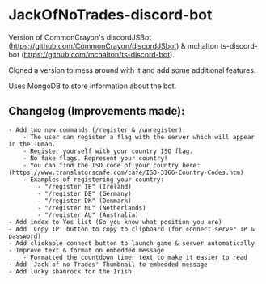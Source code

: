 # JackOfNoTrades-discord-bot
Version of CommonCrayon's discordJSBot (https://github.com/CommonCrayon/discordJSbot) & mchalton ts-discord-bot (https://github.com/mchalton/ts-discord-bot). 

Cloned a version to mess around with it and add some additional features.

Uses MongoDB to store information about the bot.

## Changelog (Improvements made):
    - Add two new commands (/register & /unregister).
        - The user can register a flag with the server which will appear in the 10man.
        - Register yourself with your country ISO flag.
        - No fake flags. Represent your country!
        - You can find the ISO code of your country here: (https://www.translatorscafe.com/cafe/ISO-3166-Country-Codes.htm)
        - Examples of registering your country:
            - "/register IE" (Ireland)
            - "/register DE" (Germany)
            - "/register DK" (Denmark)
            - "/register NL" (Netherlands)
            - "/register AU" (Australia)
    - Add index to Yes list (So you know what position you are)
    - Add 'Copy IP' button to copy to clipboard (for connect server IP & password)
    - Add clickable connect button to launch game & server automatically
    - Improve text & format on embedded message
        - Formatted the countdown timer text to make it easier to read
    - Add 'Jack of no Trades' Thumbnail to embedded message
    - Add lucky shamrock for the Irish
